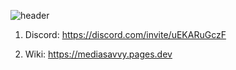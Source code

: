 ![header](https://capsule-render.vercel.app/api?type=waving&height=299&color=gradient&text=MediaSavvy&section=header&animation=fadeIn&desc=A%20piracy%20and%20all%20purpose%20wiki,%20with%20a%20focus%20on%20quality%20over%20quantity.)

1. Discord: https://discord.com/invite/uEKARuGczF 

2. Wiki: https://mediasavvy.pages.dev
